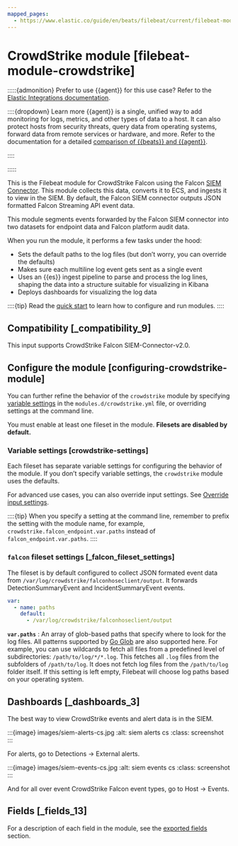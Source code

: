 ```yaml
---
mapped_pages:
  - https://www.elastic.co/guide/en/beats/filebeat/current/filebeat-module-crowdstrike.html
---
```


# CrowdStrike module [filebeat-module-crowdstrike]

:::::{admonition} Prefer to use {{agent}} for this use case?
Refer to the [Elastic Integrations documentation](integration-docs://reference/crowdstrike.md).

::::{dropdown} Learn more
{{agent}} is a single, unified way to add monitoring for logs, metrics, and other types of data to a host. It can also protect hosts from security threats, query data from operating systems, forward data from remote services or hardware, and more. Refer to the documentation for a detailed [comparison of {{beats}} and {{agent}}](docs-content://reference/ingestion-tools/fleet/index.md).

::::


:::::


This is the Filebeat module for CrowdStrike Falcon using the Falcon [SIEM Connector](https://www.crowdstrike.com/blog/tech-center/integrate-with-your-siem). This module collects this data, converts it to ECS, and ingests it to view in the SIEM. By default, the Falcon SIEM connector outputs JSON formatted Falcon Streaming API event data.

This module segments events forwarded by the Falcon SIEM connector into two datasets for endpoint data and Falcon platform audit data.

When you run the module, it performs a few tasks under the hood:

* Sets the default paths to the log files (but don’t worry, you can override the defaults)
* Makes sure each multiline log event gets sent as a single event
* Uses an {{es}} ingest pipeline to parse and process the log lines, shaping the data into a structure suitable for visualizing in Kibana
* Deploys dashboards for visualizing the log data

::::{tip}
Read the [quick start](/reference/filebeat/filebeat-installation-configuration.md) to learn how to configure and run modules.
::::



## Compatibility [_compatibility_9]

This input supports CrowdStrike Falcon SIEM-Connector-v2.0.


## Configure the module [configuring-crowdstrike-module]

You can further refine the behavior of the `crowdstrike` module by specifying [variable settings](#crowdstrike-settings) in the `modules.d/crowdstrike.yml` file, or overriding settings at the command line.

You must enable at least one fileset in the module. **Filesets are disabled by default.**


### Variable settings [crowdstrike-settings]

Each fileset has separate variable settings for configuring the behavior of the module. If you don’t specify variable settings, the `crowdstrike` module uses the defaults.

For advanced use cases, you can also override input settings. See [Override input settings](/reference/filebeat/advanced-settings.md).

::::{tip}
When you specify a setting at the command line, remember to prefix the setting with the module name, for example, `crowdstrike.falcon_endpoint.var.paths` instead of `falcon_endpoint.var.paths`.
::::



### `falcon` fileset settings [_falcon_fileset_settings]

The fileset is by default configured to collect JSON formated event data from `/var/log/crowdstrike/falconhoseclient/output`. It forwards DetectionSummaryEvent and IncidentSummaryEvent events.

```yaml
var:
  - name: paths
    default:
      - /var/log/crowdstrike/falconhoseclient/output
```

**`var.paths`**
:   An array of glob-based paths that specify where to look for the log files. All patterns supported by [Go Glob](https://golang.org/pkg/path/filepath/#Glob) are also supported here. For example, you can use wildcards to fetch all files from a predefined level of subdirectories: `/path/to/log/*/*.log`. This fetches all `.log` files from the subfolders of `/path/to/log`. It does not fetch log files from the `/path/to/log` folder itself. If this setting is left empty, Filebeat will choose log paths based on your operating system.


## Dashboards [_dashboards_3]

The best way to view CrowdStrike events and alert data is in the SIEM.

:::{image} images/siem-alerts-cs.jpg
:alt: siem alerts cs
:class: screenshot
:::

For alerts, go to Detections → External alerts.

:::{image} images/siem-events-cs.jpg
:alt: siem events cs
:class: screenshot
:::

And for all over event CrowdStrike Falcon event types, go to Host → Events.


## Fields [_fields_13]

For a description of each field in the module, see the [exported fields](/reference/filebeat/exported-fields-crowdstrike.md) section.
